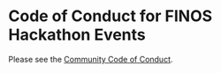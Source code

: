 # Code of Conduct for FINOS Hackathon Events

Please see the [Community Code of Conduct](https://www.finos.org/code-of-conduct).
